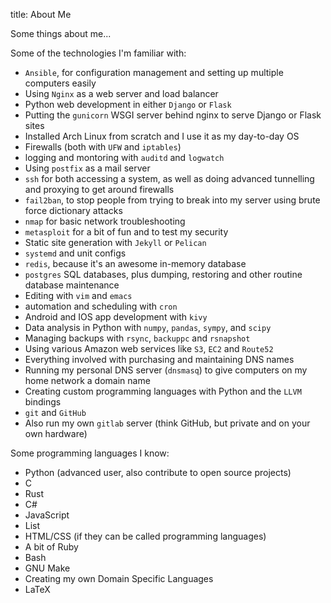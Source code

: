 title: About Me

Some things about me...

Some of the technologies I'm familiar with:

- `Ansible`, for configuration management and setting up multiple computers
  easily
- Using `Nginx` as a web server and load balancer
- Python web development in either `Django` or `Flask`
- Putting the `gunicorn` WSGI server behind nginx to serve Django or Flask
  sites
- Installed Arch Linux from scratch and I use it as my day-to-day OS
- Firewalls (both with `UFW` and `iptables`)
- logging and montoring with `auditd` and `logwatch`
- Using `postfix` as a mail server
- `ssh` for both accessing a system, as well as doing advanced tunnelling and
  proxying to get around firewalls
- `fail2ban`, to stop people from trying to break into my server using brute
  force dictionary attacks
- `nmap` for basic network troubleshooting
- `metasploit` for a bit of fun and to test my security
- Static site generation with `Jekyll` or `Pelican`
- `systemd` and unit configs 
- `redis`, because it's an awesome in-memory database
- `postgres` SQL databases, plus dumping, restoring and other routine database
  maintenance
- Editing with `vim` and `emacs`
- automation and scheduling with `cron`
- Android and IOS app development with `kivy`
- Data analysis in Python with `numpy`, `pandas`, `sympy`, and `scipy`
- Managing backups with `rsync`, `backuppc` and `rsnapshot`
- Using various Amazon web services like `S3`, `EC2` and `Route52`
- Everything involved with purchasing and maintaining DNS names
- Running my personal DNS server (`dnsmasq`) to give computers on my home
  network a domain name
- Creating custom programming languages with Python and the `LLVM` bindings
- `git` and `GitHub`
- Also run my own `gitlab` server (think GitHub, but private and on your own
  hardware)

Some programming languages I know:

- Python (advanced user, also contribute to open source projects)
- C
- Rust
- C#
- JavaScript
- List
- HTML/CSS (if they can be called programming languages)
- A bit of Ruby
- Bash
- GNU Make
- Creating my own Domain Specific Languages
- LaTeX
